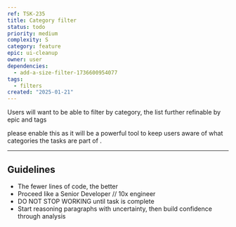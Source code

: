 ```yaml
---
ref: TSK-235
title: Category filter
status: todo
priority: medium
complexity: S
category: feature
epic: ui-cleanup
owner: user
dependencies:
  - add-a-size-filter-1736600954077
tags:
  - filters
created: "2025-01-21"
---
```


Users will want to be able to filter by category, the list further refinable by epic and tags

please enable this as it will be a powerful tool to keep users aware of what categories the tasks are part of .

---

## Guidelines

- The fewer lines of code, the better
- Proceed like a Senior Developer // 10x engineer
- DO NOT STOP WORKING until task is complete
- Start reasoning paragraphs with uncertainty, then build confidence through analysis
